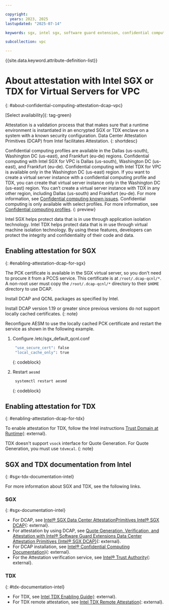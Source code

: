 ```yaml
---

copyright:
  years: 2023, 2025
lastupdated: "2025-07-14"

keywords: sgx, intel sgx, software guard extension, confidential computing, attestation, DCAP, data center attestation primitives

subcollection: vpc

---
```


{{site.data.keyword.attribute-definition-list}}

# About attestation with Intel SGX or TDX for Virtual Servers for VPC
{: #about-confidential-computing-attestation-dcap-vpc}

[Select availability]{: tag-green}

Attestation is a validation process that that makes sure that a runtime environment is instantiated in an encrypted SGX or TDX enclave on a system with a known security configuration. Data Center Attestation Primitives (DCAP) from Intel facilitates Attestation.
{: shortdesc}

Confidential computing profiles are available in the Dallas (us-south), Washington DC (us-east), and Frankfurt (eu-de) regions. Confidential computing with Intel SGX for VPC is Dallas (us-south), Washington DC (us-east), and Frankfurt (eu-de). Confidential computing with Intel TDX for VPC is available only in the Washington DC (us-east) region. If you want to create a virtual server instance with a confidential computing profile and TDX, you can create that virtual server instance only in the Washington DC (us-east) region. You can’t create a virtual server instance with TDX in any other region, including Dallas (us-south) and Frankfurt (eu-de). For more information, see [Confidential computing known issues](/docs/vpc?topic=vpc-known-issues#confidential-computing-vpc-known-issues). Confidential computing is only available with select profiles. For more information, see [Confidential computing profiles](/docs/vpc?topic=vpc-profiles&interface=ui#confidential-computing-profiles).
{: preview}

Intel SGX helps protect data that is in use through application isolation technology. Intel TDX helps protect data that is in use through virtual machine isolation technology. By using these features, developers can protect the integrity and confidentiality of their code and data.

## Enabling attestation for SGX
{: #enabling-attestation-dcap-for-sgx}

The PCK certificate is available in the SGX virtual server, so you don't need to procure it from a PCCS service. This certificate is at `/root/.dcap-qcnl/*`. A non-root user must copy the `/root/.dcap-qcnl/*` directory to their `$HOME` directory to use DCAP.

Install DCAP and QCNL packages as specified by Intel.

Install DCAP version 1.19 or greater since previous versions do not support locally cached certificates.
{: note}

Reconfigure AESM to use the locally cached PCK certificate and restart the service as shown in the following example.

1. Configure  /etc/sgx_default_qcnl.conf

   ```sh
    "use_secure_cert": false
    "local_cache_only": true
   ```
   {: codeblock}

1. Restart `aesmd`

   ```sh
    systemctl restart aesmd
   ```
   {: codeblock}

## Enabling attestation for TDX
{: #enabling-attestation-dcap-for-tdx}

To enable attestation for TDX, follow the Intel instructions [Trust Domain at Runtime](https://cc-enabling.trustedservices.intel.com/intel-tdx-enabling-guide/07/trust_domain_at_runtime/){: external}.

TDX doesn't support `vsock` interface for Quote Generation. For Quote Generation, you must use `tdvmcal`.
{: note}

## SGX and TDX documentation from Intel
{: #sgx-tdx-documentation-intel}

For more information about SGX and TDX, see the following links.

### SGX
{: #sgx-documentation-intel}

* For DCAP, see [Intel® SGX Data Center AttestationPrimitives Intel® SGX DCAP](https://www.intel.com/content/dam/develop/public/us/en/documents/intel-sgx-dcap-ecdsa-orientation.pdf){: external}.
* For attestation by using DCAP, see [Quote Generation, Verification, and Attestation with Intel® Software Guard Extensions Data Center Attestation Primitives (Intel® SGX DCAP)](https://www.intel.com/content/www/us/en/developer/articles/technical/quote-verification-attestation-with-intel-sgx-dcap.html){: external}.
* For DCAP installation, see [Intel® Confidential Computing Documentation](https://cc-enabling.trustedservices.intel.com)){: external}.
* For the Attestation verification service, see [Intel® Trust Authority](https://docs.trustauthority.intel.com/main/articles/articles/ita/introduction.html){: external}.

### TDX
{: #tdx-documentation-intel}

* For TDX, see [Intel TDX Enabling Guide](https://cc-enabling.trustedservices.intel.com/intel-tdx-enabling-guide/01/introduction/){: external}.
* For TDX remote attestation, see [Intel TDX Remote Attestation](https://cc-enabling.trustedservices.intel.com/intel-tdx-enabling-guide/02/infrastructure_setup/){: external}.

